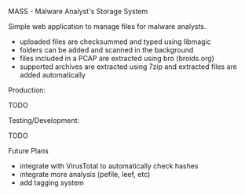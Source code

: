 MASS - Malware Analyst's Storage System

Simple web application to manage files for malware analysts.

- uploaded files are checksummed and typed using libmagic
- folders can be added and scanned in the background
- files included in a PCAP are extracted using bro (broids.org)
- supported archives are extracted using 7zip and extracted files are added automatically

Production:

TODO

Testing/Development:

TODO


Future Plans

- integrate with VirusTotal to automatically check hashes
- integrate more analysis (pefile, leef, etc)
- add tagging system
